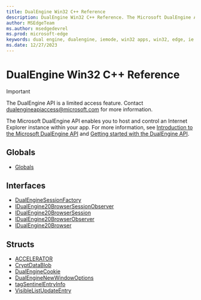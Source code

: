```yaml
---
title: DualEngine Win32 C++ Reference
description: DualEngine Win32 C++ Reference. The Microsoft DualEngine API enables you to host and control an Internet Explorer in your application.
author: MSEdgeTeam
ms.author: msedgedevrel
ms.prod: microsoft-edge
keywords: dual engine, dualengine, iemode, win32 apps, win32, edge, ie mode
ms.date: 12/27/2023
---
```

# DualEngine Win32 C++ Reference

> [!IMPORTANT]
> The DualEngine API is a limited access feature. Contact dualengineapiaccess@microsoft.com for more information.

The Microsoft DualEngine API enables you to host and control an Internet Explorer instance within your app.  For more information, see [Introduction to the Microsoft DualEngine API](../intro.md) and [Getting started with the DualEngine API](../get-started.md). 

## Globals

* [Globals](dualengine-idl.md)

## Interfaces

* [DualEngineSessionFactory](dualenginesessionfactory.md)
* [IDualEngine20BrowserSessionObserver](idualengine20browsersessionobserver.md)
* [IDualEngine20BrowserSession](idualengine20browsersession.md)
* [IDualEngine20BrowserObserver](idualengine20browserobserver.md)
* [IDualEngine20Browser](idualengine20browser.md)

## Structs

* [ACCELERATOR](accelerator.md)
* [CryptDataBlob](cryptdatablob.md)
* [DualEngineCookie](dualenginecookie.md)
* [DualEngineNewWindowOptions](dualenginenewwindowoptions.md)
* [tagSentinelEntryInfo](tagsentinelentryinfo.md)
* [VisibleListUpdateEntry](visiblelistupdateentry.md)
